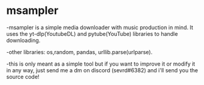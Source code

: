 # msampler
-msampler is a simple media downloader with music production in mind. It uses the yt-dlp(YoutubeDL) and pytube(YouTube) libraries to handle downloading.

-other libraries: os,random, pandas, urllib.parse(urlparse).

-this is only meant as a simple tool but if you want to improve it or modify it in any way, just send me a dm on discord (sevrd#6382) and i'll send you the source code!

